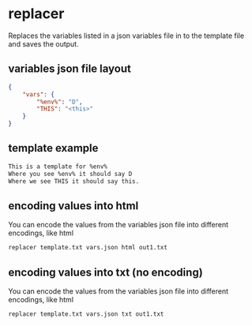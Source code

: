 # replacer

Replaces the variables listed in a json variables file in to the template file and saves the output.

## variables json file layout
```json
{
    "vars": {
        "%env%": "D",
        "THIS": "<this>"
    }
}
```

## template example
```txt
This is a template for %env%
Where you see %env% it should say D
Where we see THIS it should say this.
```

## encoding values into html
You can encode the values from the variables json file into different encodings, like html
```txt
replacer template.txt vars.json html out1.txt
```

## encoding values into txt (no encoding)
You can encode the values from the variables json file into different encodings, like html
```txt
replacer template.txt vars.json txt out1.txt
```
